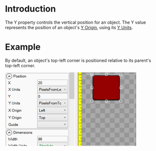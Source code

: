 # Introduction

The Y property controls the vertical position for an object. The Y value represents the position of an object's [Y Origin](Y-Origin), using its [Y Units](Y-Units).

# Example

By default, an object's top-left corner is positioned relative to its parent's top-left corner.

![](Y_YExample.gif)